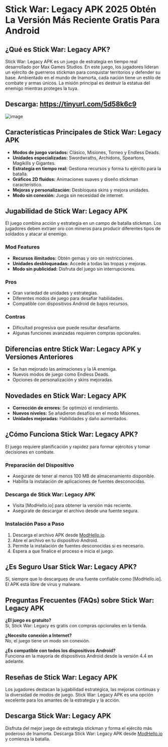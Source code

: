 # Stick War: Legacy APK 2025 Obtén La Versión Más Reciente Gratis Para Android

## ¿Qué es Stick War: Legacy APK?
Stick War: Legacy APK es un juego de estrategia en tiempo real desarrollado por Max Games Studios. En este juego, los jugadores lideran un ejército de guerreros stickman para conquistar territorios y defender su base. Ambientado en el mundo de Inamorta, cada nación tiene un estilo de combate y armas únicos. La misión principal es destruir la estatua del enemigo mientras proteges la tuya.

## Descarga: https://tinyurl.com/5d58k6c9

![image](https://github.com/user-attachments/assets/a131ae3a-0082-413a-91b4-98ce1afa314d)

## Características Principales de Stick War: Legacy APK
- **Modos de juego variados:** Clásico, Misiones, Torneo y Endless Deads.
- **Unidades especializadas:** Swordwraths, Archidons, Speartons, Magikills y Gigantes.
- **Estrategia en tiempo real:** Gestiona recursos y forma tu ejército para la batalla.
- **Gráficos 2D fluidos:** Animaciones suaves y diseño stickman característico.
- **Mejoras y personalización:** Desbloquea skins y mejora unidades.
- **Modo sin conexión:** Juega sin necesidad de internet.

## Jugabilidad de Stick War: Legacy APK
El juego combina acción y estrategia en un campo de batalla stickman. Los jugadores deben extraer oro con mineros para producir diferentes tipos de soldados y atacar al enemigo.

### Mod Features
- **Recursos ilimitados:** Obtén gemas y oro sin restricciones.
- **Unidades desbloqueadas:** Accede a todas las tropas y mejoras.
- **Modo sin publicidad:** Disfruta del juego sin interrupciones.

### Pros
- Gran variedad de unidades y estrategias.
- Diferentes modos de juego para desafiar habilidades.
- Compatible con dispositivos Android de bajos recursos.

### Contras
- Dificultad progresiva que puede resultar desafiante.
- Algunas funciones avanzadas requieren compras opcionales.

## Diferencias entre Stick War: Legacy APK y Versiones Anteriores
- Se han mejorado las animaciones y la IA enemiga.
- Nuevos modos de juego como Endless Deads.
- Opciones de personalización y skins mejoradas.

## Novedades en Stick War: Legacy APK
- **Corrección de errores:** Se optimizó el rendimiento.
- **Nuevos niveles:** Se añadieron desafíos en el modo Misiones.
- **Unidades mejoradas:** Habilidades y daño aumentados.

## ¿Cómo Funciona Stick War: Legacy APK?
El juego requiere planificación y rapidez para formar ejércitos y tomar decisiones en combate.

### Preparación del Dispositivo
- Asegúrate de tener al menos 100 MB de almacenamiento disponible.
- Habilita la instalación de aplicaciones de fuentes desconocidas.

### Descarga de Stick War: Legacy APK
- Visita [ModHello.io] para obtener la versión más reciente.
- Asegúrate de descargar el archivo desde una fuente segura.

### Instalación Paso a Paso
1. Descarga el archivo APK desde [ModHello.io](https://modhello.io/).
2. Abre el archivo en tu dispositivo Android.
3. Permite la instalación de fuentes desconocidas si es necesario.
4. Espera a que finalice el proceso e inicia el juego.

## ¿Es Seguro Usar Stick War: Legacy APK?
Sí, siempre que lo descargues de una fuente confiable como [ModHello.io]. El APK está libre de virus y malware.

## Preguntas Frecuentes (FAQs) sobre Stick War: Legacy APK
**¿El juego es gratuito?**  
Sí, Stick War: Legacy es gratis con compras opcionales en la tienda.

**¿Necesito conexión a Internet?**  
No, el juego tiene un modo sin conexión.

**¿Es compatible con todos los dispositivos Android?**  
Funciona en la mayoría de dispositivos Android desde la versión 4.4 en adelante.

## Reseñas de Stick War: Legacy APK
Los jugadores destacan la jugabilidad estratégica, las mejoras continuas y la diversidad de modos de juego. Stick War: Legacy APK es una opción excelente para los amantes de la estrategia y la acción.

## Descarga Stick War: Legacy APK
Disfruta del mejor juego de estrategia stickman y forma el ejército más poderoso de Inamorta. Descarga Stick War: Legacy APK desde [ModHello.io](https://modhello.io/) y comienza la batalla.

